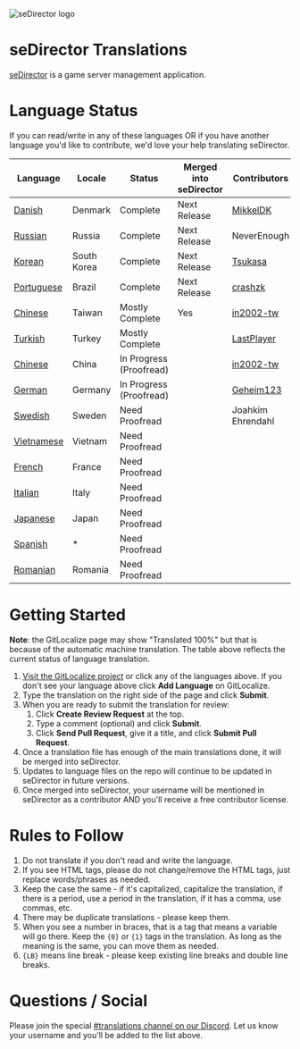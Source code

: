 ![seDirector logo](https://sedirector.net/images/logo.png)

# seDirector Translations

[seDirector](https://sedirector.net) is a game server management application.

# Language Status

If you can read/write in any of these languages OR if you have another language you'd like to contribute, we'd love your help translating seDirector.

|Language|Locale|Status|Merged into seDirector|Contributors|
|--|--|--|--|--|
|[Danish](https://gitlocalize.com/repo/6339/da/en.json)|Denmark|Complete|Next Release|[MikkelDK](https://github.com/MikkelDK)|
|[Russian](https://gitlocalize.com/repo/6339/ru/en.json)|Russia|Complete|Next Release|NeverEnough|
|[Korean](https://gitlocalize.com/repo/6339/ko/en.json)|South Korea|Complete|Next Release|[Tsukasa](https://github.com/Tsukasa-Nefren)|
|[Portuguese](https://gitlocalize.com/repo/6339/pt-br/en.json)|Brazil|Complete|Next Release|[crashzk](https://github.com/crashzk)|
|[Chinese](https://gitlocalize.com/repo/6339/zh-TW/en.json)|Taiwan|Mostly Complete|Yes|[in2002-tw](https://github.com/in2002-tw)|
|[Turkish](https://gitlocalize.com/repo/6339/tr/en.json)|Turkey|Mostly Complete||[LastPlayer](https://github.com/LastPlayerTR)|
|[Chinese](https://gitlocalize.com/repo/6339/zh/en.json)|China|In Progress (Proofread)||[in2002-tw](https://github.com/in2002-tw)|
|[German](https://gitlocalize.com/repo/6339/de/en.json)|Germany|In Progress (Proofread)||[Geheim123](https://github.com/Geheim123)|
|[Swedish](https://gitlocalize.com/repo/6339/sv/en.json)|Sweden|Need Proofread||Joahkim Ehrendahl|
|[Vietnamese](https://gitlocalize.com/repo/6339/vi/en.json)|Vietnam|Need Proofread|||
|[French](https://gitlocalize.com/repo/6339/fr/en.json)|France|Need Proofread|||
|[Italian](https://gitlocalize.com/repo/6339/it/en.json)|Italy|Need Proofread|||
|[Japanese](https://gitlocalize.com/repo/6339/ja/en.json)|Japan|Need Proofread|||
|[Spanish](https://gitlocalize.com/repo/6339/es/en.json)|*|Need Proofread|||
|[Romanian](https://gitlocalize.com/repo/6339/ro/en.json)|Romania|Need Proofread|||

# Getting Started

**Note**: the GitLocalize page may show "Translated 100%" but that is because of the automatic machine translation. The table above reflects the current status of language translation.

1.  [Visit the GitLocalize project](https://gitlocalize.com/repo/6339) or click any of the languages above. If you don't see your language above click **Add Language** on GitLocalize.
2.  Type the translation on the right side of the page and click **Submit**.
3.  When you are ready to submit the translation for review:
    1. Click **Create Review Request** at the top.
    2. Type a comment (optional) and click **Submit**.
    3. Click **Send Pull Request**, give it a title, and click **Submit Pull Request**.
4.  Once a translation file has enough of the main translations done, it will be merged into seDirector.
5.  Updates to language files on the repo will continue to be updated in seDirector in future versions.
6.  Once merged into seDirector, your username will be mentioned in seDirector as a contributor AND you'll receive a free contributor license.

# Rules to Follow

1.  Do not translate if you don't read and write the language.
2.  If you see HTML tags, please do not change/remove the HTML tags, just replace words/phrases as needed.
3.  Keep the case the same - if it's capitalized, capitalize the translation, if there is a period, use a period in the translation, if it has a comma, use commas, etc.
4.  There may be duplicate translations - please keep them.
5.  When you see a number in braces, that is a tag that means a variable will go there. Keep the `{0}` or `{1}` tags in the translation. As long as the meaning is the same, you can move them as needed.
6.  `{LB}` means line break - please keep existing line breaks and double line breaks.

# Questions / Social

Please join the special [#translations channel on our Discord](https://sedirector.net/discord/translations). Let us know your username and you'll be added to the list above.